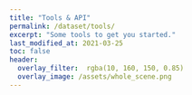 ```yaml
---
title: "Tools & API"
permalink: /dataset/tools/
excerpt: "Some tools to get you started."
last_modified_at: 2021-03-25
toc: false
header:
  overlay_filter:  rgba(10, 160, 150, 0.85)
  overlay_image: /assets/whole_scene.png
---
```


